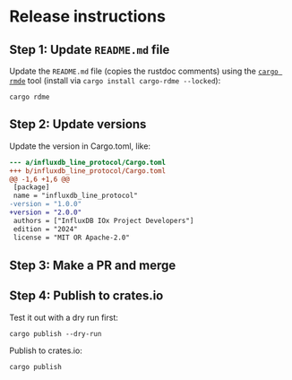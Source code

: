 # Release instructions

## Step 1: Update `README.md` file

Update the `README.md` file (copies the rustdoc comments) using the [`cargo rmde`](https://crates.io/crates/cargo-rdme) tool (install via `cargo install cargo-rdme --locked`):

```shell
cargo rdme
```

## Step 2: Update versions
Update the version in Cargo.toml, like:

```diff
--- a/influxdb_line_protocol/Cargo.toml
+++ b/influxdb_line_protocol/Cargo.toml
@@ -1,6 +1,6 @@
 [package]
 name = "influxdb_line_protocol"
-version = "1.0.0"
+version = "2.0.0"
 authors = ["InfluxDB IOx Project Developers"]
 edition = "2024"
 license = "MIT OR Apache-2.0"
```

## Step 3: Make a PR and merge

## Step 4: Publish to crates.io

Test it out with a dry run first:
```shell
cargo publish --dry-run
```

Publish to crates.io:
```shell
cargo publish
```
